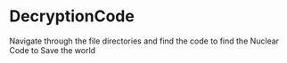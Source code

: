# DecryptionCode
Navigate through the file directories and find the code to find the Nuclear Code to Save the world
